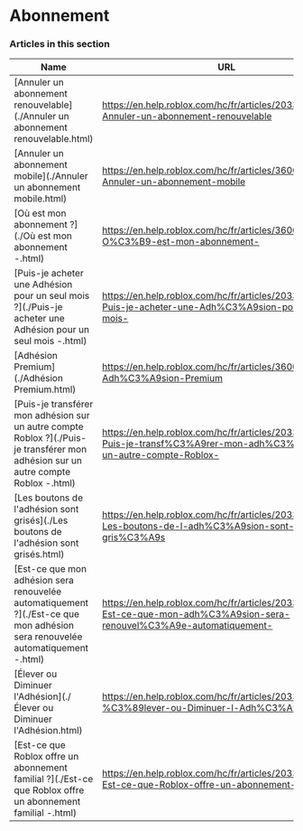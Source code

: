 # Abonnement  
### Articles in this section
Name|URL
-|-
[Annuler un abonnement renouvelable](./Annuler un abonnement renouvelable.html) |https://en.help.roblox.com/hc/fr/articles/203312540-Annuler-un-abonnement-renouvelable
[Annuler un abonnement mobile](./Annuler un abonnement mobile.html) |https://en.help.roblox.com/hc/fr/articles/360029312472-Annuler-un-abonnement-mobile
[Où est mon abonnement ?](./Où est mon abonnement -.html) |https://en.help.roblox.com/hc/fr/articles/360029482412-O%C3%B9-est-mon-abonnement-
[Puis-je acheter une Adhésion pour un seul mois ?](./Puis-je acheter une Adhésion pour un seul mois -.html) |https://en.help.roblox.com/hc/fr/articles/203312780-Puis-je-acheter-une-Adh%C3%A9sion-pour-un-seul-mois-
[Adhésion Premium](./Adhésion Premium.html) |https://en.help.roblox.com/hc/fr/articles/360024256251-Adh%C3%A9sion-Premium
[Puis-je transférer mon adhésion sur un autre compte Roblox ?](./Puis-je transférer mon adhésion sur un autre compte Roblox -.html) |https://en.help.roblox.com/hc/fr/articles/203312640-Puis-je-transf%C3%A9rer-mon-adh%C3%A9sion-sur-un-autre-compte-Roblox-
[Les boutons de l'adhésion sont grisés](./Les boutons de l'adhésion sont grisés.html) |https://en.help.roblox.com/hc/fr/articles/203312690-Les-boutons-de-l-adh%C3%A9sion-sont-gris%C3%A9s
[Est-ce que mon adhésion sera renouvelée automatiquement ?](./Est-ce que mon adhésion sera renouvelée automatiquement -.html) |https://en.help.roblox.com/hc/fr/articles/203312630-Est-ce-que-mon-adh%C3%A9sion-sera-renouvel%C3%A9e-automatiquement-
[Élever ou Diminuer l'Adhésion](./Élever ou Diminuer l'Adhésion.html) |https://en.help.roblox.com/hc/fr/articles/203312750-%C3%89lever-ou-Diminuer-l-Adh%C3%A9sion
[Est-ce que Roblox offre un abonnement familial ?](./Est-ce que Roblox offre un abonnement familial -.html) |https://en.help.roblox.com/hc/fr/articles/203312610-Est-ce-que-Roblox-offre-un-abonnement-familial-